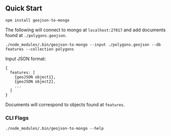 
## Quick Start

```
npm install geojson-to-mongo
```

The following will connect to mongo at `localhost:27017` and add documents found at `./polygons.geojson`.

```
./node_modules/.bin/geojson-to-mongo --input ./polygons.geojson --db features --collection polygons
```

Input JSON format:
```
{
  features: [
    {geoJSON object1},
    {geoJSON object2},
    ...
  ]
}
```

Documents will correspond to objects found at `features`.

### CLI Flags

`./node_modules/.bin/geojson-to-mongo --help`
